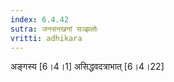 ```yaml
---
index: 6.4.42
sutra: जनसनखनां सञ्झलोः
vritti: adhikara
---
```


 अङ्गस्य [6।4।1]  असिद्धवदत्राभात् [6।4।22] 